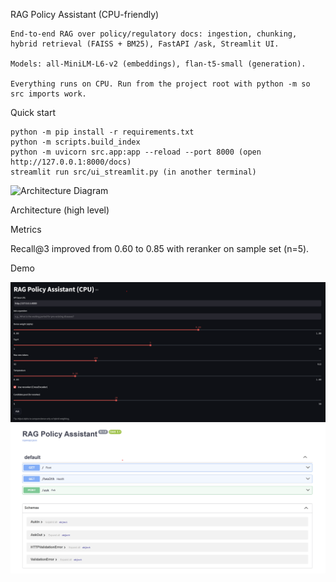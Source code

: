 RAG Policy Assistant (CPU-friendly)

    End-to-end RAG over policy/regulatory docs: ingestion, chunking, hybrid retrieval (FAISS + BM25), FastAPI /ask, Streamlit UI.
    
    Models: all-MiniLM-L6-v2 (embeddings), flan-t5-small (generation).
    
    Everything runs on CPU. Run from the project root with python -m so src imports work.

Quick start

    python -m pip install -r requirements.txt
    python -m scripts.build_index
    python -m uvicorn src.app:app --reload --port 8000 (open http://127.0.0.1:8000/docs)
    streamlit run src/ui_streamlit.py (in another terminal)

<!-- Architecture Diagram -->
<img src="arc.png" alt="Architecture Diagram" width="400" height="200"/>

Architecture (high level)

Metrics

Recall@3 improved from 0.60 to 0.85 with reranker on sample set (n=5).

Demo

![Streamlit UI Screenshot](data/streamlitUI.png)
![FastAPI](data/FASTapi.png)